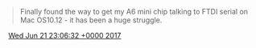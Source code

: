 > Finally found the way to get my A6 mini chip talking to FTDI serial on Mac OS10\.12 \- it has been a huge struggle\.

<img src="../../media/tweet.ico" width="12" /> [Wed Jun 21 23:06:32 +0000 2017](https://twitter.com/DromerDenker/status/877664060946305024)